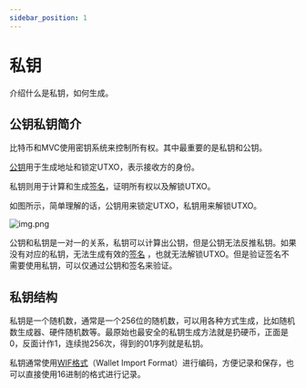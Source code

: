 ```yaml
---
sidebar_position: 1
---
```


# 私钥

介绍什么是私钥，如何生成。

## 公钥私钥简介

比特币和MVC使用密钥系统来控制所有权。其中最重要的是私钥和公钥。

[公钥](public-key.md)用于生成地址和锁定UTXO，表示接收方的身份。

私钥则用于计算和生成[签名](signature.md)，证明所有权以及解锁UTXO。

如图所示，简单理解的话，公钥用来锁定UTXO，私钥用来解锁UTXO。

![img.png](/img/bitcoin-keys.png)

公钥和私钥是一对一的关系，私钥可以计算出公钥，但是公钥无法反推私钥。如果没有对应的私钥，无法生成有效的[签名](signature.md)
，也就无法解锁UTXO。但是验证签名不需要使用私钥，可以仅通过公钥和签名来验证。

## 私钥结构

私钥是一个随机数，通常是一个256位的随机数，可以用各种方式生成，比如随机数生成器、硬件随机数等。最原始也最安全的私钥生成方法就是扔硬币，正面是0，反面计作1，连续抛256次，得到的01序列就是私钥。

私钥通常使用[WIF格式](wif.md)（Wallet Import Format）进行编码，方便记录和保存，也可以直接使用16进制的格式进行记录。
